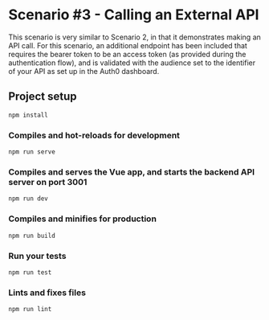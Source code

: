 # Scenario #3 - Calling an External API

This scenario is very similar to Scenario 2, in that it demonstrates making an API call. For this scenario, an additional endpoint has been included that requires the bearer token to be an access token (as provided during the authentication flow), and is validated with the audience set to the identifier of your API as set up in the Auth0 dashboard.

## Project setup
```
npm install
```

### Compiles and hot-reloads for development
```
npm run serve
```

### Compiles and serves the Vue app, and starts the backend API server on port 3001

```
npm run dev
```

### Compiles and minifies for production
```
npm run build
```

### Run your tests
```
npm run test
```

### Lints and fixes files
```
npm run lint
```
